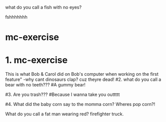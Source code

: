 



what do you call a fish with no eyes?

fshhhhhhh
# mc-exercise

# 1. mc-exercise

This is what Bob & Carol did on Bob's computer when working on the first feature"
-why cant dinosaurs clap?  cuz theyre dead! 
#2. what do you call a bear with no teeth???
#A gummy bear!



#3. Are you trash???
#Because I wanna take you outtttt


#4. What did the baby corn say to the momma corn?
Wheres pop corn?!


What do you call a fat man wearing red? 
firefighter truck. 

